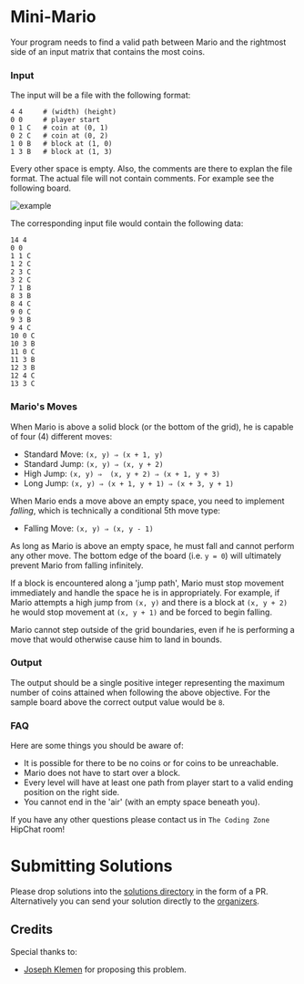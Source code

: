 # Mini-Mario

Your program needs to find a valid path between Mario and the rightmost
side of an input matrix that contains the most coins.

### Input

The input will be a file with the following format:

```
4 4     # (width) (height)
0 0     # player start
0 1 C   # coin at (0, 1)
0 2 C   # coin at (0, 2)
1 0 B   # block at (1, 0)
1 3 B   # block at (1, 3)
```
Every other space is empty. Also, the comments are there to explan the file format. The actual file will not contain comments. For example see the following board.

![example](https://git.enova.com/raw/fun/the-coding-zone/master/problem-2017-07/mario.png)

The corresponding input file would contain the following data:

```
14 4
0 0
1 1 C
1 2 C
2 3 C
3 2 C
7 1 B
8 3 B
8 4 C
9 0 C
9 3 B
9 4 C
10 0 C
10 3 B
11 0 C
11 3 B
12 3 B
12 4 C
13 3 C
```

### Mario's Moves

When Mario is above a solid block (or the bottom of the grid), he is capable of
four (4) different moves:

  - Standard Move: `(x, y) ⇒ (x + 1, y)`
  - Standard Jump: `(x, y) ⇒ (x, y + 2)`
  - High Jump: `(x, y) ⇒  (x, y + 2) ⇒ (x + 1, y + 3)`
  - Long Jump: `(x, y) ⇒ (x + 1, y + 1) ⇒ (x + 3, y + 1)`

When Mario ends a move above an empty space, you need to implement *falling*,
which is technically a conditional 5th move type:

  - Falling Move: `(x, y) ⇒ (x, y - 1)`

As long as Mario is above an empty space, he must fall and cannot perform any
other move. The bottom edge of the board (i.e. `y = 0`) will ultimately prevent Mario from falling infinitely.

If a block is encountered along a 'jump path', Mario must stop movement
immediately and handle the space he is in appropriately. For example, if
Mario attempts a high jump from `(x, y)` and there is a block at `(x, y + 2)` he
would stop movement at `(x, y + 1)` and be forced to begin falling.

Mario cannot step outside of the grid boundaries, even if he is performing a
move that would otherwise cause him to land in bounds.

### Output

The output should be a single positive integer representing the maximum number of coins attained when following the above objective. For the sample board above the correct output value would be `8`.

### FAQ

Here are some things you should be aware of:

- It is possible for there to be no coins or for coins to be unreachable.
- Mario does not have to start over a block.
- Every level will have at least one path from player start to a valid ending position on the right side.
- You cannot end in the 'air' (with an empty space beneath you). 

If you have any other questions please contact us in `The Coding Zone` HipChat room!

# Submitting Solutions

Please drop solutions into the [solutions directory](https://git.enova.com/fun/the-coding-zone/tree/master/problem-2017-07/solutions) in the form of a PR. Alternatively you can send your solution directly to the [organizers](mailto:zsyed@enova.com,cgavrilescu@enova.com).

## Credits

Special thanks to:
 - [Joseph Klemen](mailto:jklemen@enova.com) for proposing this problem.
 

